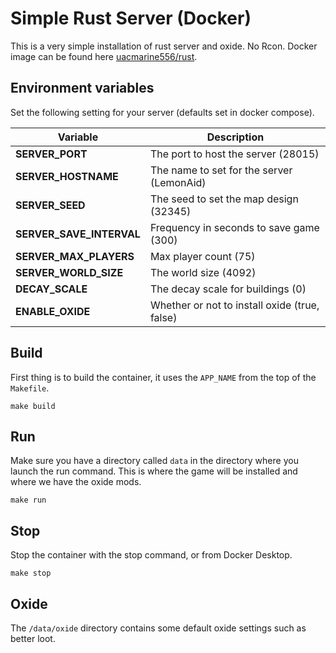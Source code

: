 # Simple Rust Server (Docker)
This is a very simple installation of rust server and oxide. No Rcon. Docker image can be found here [uacmarine556/rust](https://hub.docker.com/r/uacmarine556/rust).
## Environment variables
Set the following setting for your server (defaults set in docker compose).

| Variable                 | Description                                   |
| ------------------------ | --------------------------------------------- |
| **SERVER_PORT**          | The port to host the server (28015)           |
| **SERVER_HOSTNAME**      | The name to set for the server (LemonAid)     |
| **SERVER_SEED**          | The seed to set the map design (32345)        |
| **SERVER_SAVE_INTERVAL** | Frequency in seconds to save game (300)       |
| **SERVER_MAX_PLAYERS**   | Max player count (75)                         |
| **SERVER_WORLD_SIZE**    | The world size (4092)                         |
| **DECAY_SCALE**          | The decay scale for buildings (0)             |
| **ENABLE_OXIDE**         | Whether or not to install oxide (true, false) |

## Build
First thing is to build the container, it uses the `APP_NAME` from the top of the `Makefile`.

```make build``` 

## Run
Make sure you have a directory called `data` in the directory where you launch the run command. This is where the game will be installed and where we have the oxide mods.

```make run```

## Stop
Stop the container with the stop command, or from Docker Desktop.

```make stop```

## Oxide
The `/data/oxide` directory contains some default oxide settings such as better loot.
